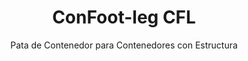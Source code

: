 ---
title: "ConFoot-leg CFL"
subtitle: "Pata de Contenedor para Contenedores con Estructura"
mainImage: "/images/products/confoot-leg-cfl-main.jpg"
gallery:
  - "/images/products/confoot-leg-cfl-1.jpg"
  - "/images/products/confoot-leg-cfl-2.jpg"
  - "/images/products/confoot-leg-cfl-3.jpg"
shortDescription: "ConFoot-leg CFL está diseñado específicamente para contenedores con estructura, adaptándose perfectamente a sus marcos para permitir que los contenedores se utilicen como depósitos para líquidos y otros materiales."
technicalDescription: "El modelo CFL está diseñado para contenedores esféricos que se utilizan para transportar líquidos que requieren soportar altas presiones, ya que la forma esférica distribuye la presión de manera óptima, pero necesita marcos a su alrededor para ser transportable."
videoID: "C2KwnEb-npU"
faq:
  - question: "¿Qué es ConFoot-leg CFL?"
    answer: |
      ConFoot-leg CFL está diseñado específicamente para contenedores con estructura, adaptándose perfectamente a sus marcos para permitir que los contenedores se utilicen como depósitos para líquidos y otros materiales.
  - question: "¿Cómo funciona ConFoot-leg CFL?"
    answer: |
      ConFoot-leg CFL se adapta de manera segura a los marcos de los contenedores esféricos, proporcionando un soporte estable mientras permite que el contenedor se utilice como depósito de líquidos a alta presión. Las patas están diseñadas para soportar la presión y proporcionar una base estable para el transporte.
specifications:
  - name: "Peso"
    value: "24 kg por pata"
  - name: "Capacidad de carga"
    value: "30 toneladas"
  - name: "Rango de ajuste"
    value: "1,043 mm a 1,448 mm"
  - name: "Material"
    value: "Acero de alta calidad"
price: "3.500 EUR"
priceVAT: "4.235 EUR"
pricingNotes: "Descuentos por volumen disponibles. Contáctenos para más detalles."
buyLink: "/contact"
howToUse: |
  1. Coloque la pata CFL en la esquina del marco del contenedor
  2. Accione el mecanismo de bloqueo
  3. Ajuste la altura si es necesario dentro del rango de 1,043 mm a 1,448 mm
  4. Repita para todas las esquinas requeridas
  5. Baje el remolque y conduzca, dejando el contenedor sobre las patas
benefits:
  - title: "Ajuste Perfecto al Marco"
    description: "Diseñado para encajar perfectamente en los marcos de contenedores esféricos"
  - title: "Almacenamiento de Líquidos"
    description: "Permite que los contenedores se utilicen como depósitos para líquidos que requieren soportar altas presiones"
  - title: "Diseño Especializado"
    description: "Desarrollado específicamente para los requerimientos únicos de contenedores con estructura"
  - title: "Aplicaciones Versátiles"
    description: "Apto para diversas industrias que requieren almacenamiento y manejo especializado de contenedores"
  - title: "Movilidad Inmediata"
    description: "Los contenedores están siempre listos para moverse: simplemente conduzca el remolque debajo del contenedor para continuar el viaje"
  - title: "Optimización de Costos"
    description: "Optimiza los costos y el uso del tiempo al permitir un manejo especializado de contenedores sin equipo adicional"
articleContent: |
  ## ¿Qué es ConFoot-leg CFL?

  ConFoot-leg CFL es una solución especializada de patas para contenedores, diseñada específicamente para contenedores con estructura. A diferencia de los contenedores de envío estándar, los contenedores esféricos utilizados para transportar líquidos que requieren soportar altas presiones necesitan marcos a su alrededor para ser transportables, ya que la forma esférica distribuye la presión de manera óptima. El modelo CFL está diseñado para ajustarse perfectamente a estos marcos, permitiendo que estos contenedores especializados se utilicen como depósitos para líquidos y otros materiales que requieren resistencia a la presión.

  ## Beneficios Clave para el Manejo Especializado de Contenedores

  El ConFoot-leg CFL proporciona ventajas operativas significativas para empresas que manejan contenedores con estructura, en particular aquellos utilizados para el transporte y almacenamiento de líquidos. Al permitir que estos contenedores especializados se coloquen sobre patas, se pueden crear soluciones de almacenamiento flexibles para líquidos y otros materiales sensibles a la presión, sin la necesidad de una infraestructura permanente.

  El modelo CFL permite a las empresas optimizar sus operaciones con contenedores especializados, ofreciendo una forma de soportar de manera segura los contenedores con estructura durante las fases de carga, descarga y almacenamiento. Esta versatilidad convierte al CFL en una solución ideal para industrias que dependen del transporte y almacenamiento de líquidos y otros materiales que requieren contenedores con resistencia a la presión.

  ## Cómo Funciona

  El ConFoot-leg CFL se adhiere de forma segura a los marcos de los contenedores especializados, proporcionando un soporte estable mientras el contenedor se posiciona para la carga, descarga o almacenamiento. Las patas tienen un rango de ajuste de 1,043 mm a 1,448 mm, lo que permite una posicionamiento versátil en diversos entornos operativos. Cada pata pesa 24 kg, lo que las hace manejables para los operadores, mientras que el sistema proporciona una capacidad de carga sustancial de 30 toneladas.

  El proceso de instalación es sencillo:
  1. Coloque las patas CFL en las esquinas del marco del contenedor.
  2. Accione el mecanismo de bloqueo para asegurar las patas.
  3. Ajuste la altura según sus requerimientos específicos.
  4. Baje el remolque y conduzca, dejando el contenedor apoyado de forma segura sobre las patas.

  Cuando sea el momento de mover el contenedor, simplemente conduzca el remolque de nuevo debajo de él, asegure el contenedor al remolque, retire las patas y continúe el viaje.

  ## Aplicaciones de ConFoot-leg CFL

  ### Industria Química
  La industria química se beneficia enormemente de la capacidad del CFL para soportar de forma segura contenedores utilizados en el almacenamiento y transporte de productos químicos y materiales líquidos. Al permitir que estos contenedores especializados se posicionen sobre patas, las empresas pueden crear soluciones de almacenamiento flexibles que mantienen la integridad de los materiales sensibles a la presión, optimizando al mismo tiempo el uso del espacio.

  ### Sector del Petróleo y Gas
  Para el sector del petróleo y gas, el CFL ofrece una flexibilidad valiosa en el manejo de contenedores utilizados para diversos productos petrolíferos. La capacidad de posicionar estos contenedores sobre patas de forma segura permite operaciones de carga y descarga más eficientes, así como la creación de capacidad de almacenamiento temporal durante períodos operativos intensos.

  ### Industria de Alimentos y Bebidas
  La industria de alimentos y bebidas puede utilizar las patas CFL para contenedores destinados al transporte y almacenamiento de productos alimenticios líquidos. La estabilidad y fiabilidad del sistema garantizan que estos materiales sensibles sean manejados y almacenados sin riesgo de contaminación o daños.

  ### Tratamiento y Suministro de Agua
  Las operaciones de tratamiento y suministro de agua pueden beneficiarse de la capacidad del CFL para soportar contenedores utilizados en el almacenamiento y transporte de productos químicos para el tratamiento de agua y otros materiales líquidos. Esta capacidad permite una gestión más flexible y eficiente de estos recursos esenciales.

  ## Especificaciones Técnicas

  - **Capacidad de Carga**: 30 toneladas
  - **Peso**: 24 kg por pata
  - **Rango de Ajuste**: 1,043 mm a 1,448 mm
  - **Material**: Acero de alta calidad con acabado duradero
  - **Compatibilidad**: Contenedores con estructura especializada, en particular aquellos diseñados para el transporte de líquidos

  ConFoot-leg CFL representa una solución especializada para el manejo de contenedores con estructura, ofreciendo a las empresas una manera de optimizar sus operaciones con contenedores esféricos utilizados para líquidos y otros materiales que requieren resistencia a la presión. Al permitir que estos contenedores especializados se soporten de forma segura sobre patas, el CFL ayuda a las empresas a lograr una mayor eficiencia y flexibilidad en sus operaciones de manejo especializado de contenedores.
---